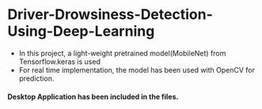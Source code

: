 # Driver-Drowsiness-Detection-Using-Deep-Learning
 - In this project, a light-weight pretrained model(MobileNet) from Tensorflow.keras is used
 - For real time implementation, the model has been used with OpenCV for prediction.
 #### Desktop Application has been included in the files. 
